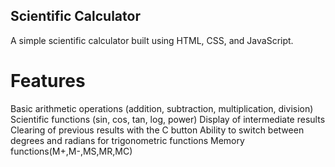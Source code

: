 ## Scientific Calculator
A simple scientific calculator built using HTML, CSS, and JavaScript.

# Features
Basic arithmetic operations (addition, subtraction, multiplication, division)
Scientific functions (sin, cos, tan, log, power)
Display of intermediate results
Clearing of previous results with the C button
Ability to switch between degrees and radians for trigonometric functions
Memory functions(M+,M-,MS,MR,MC)
